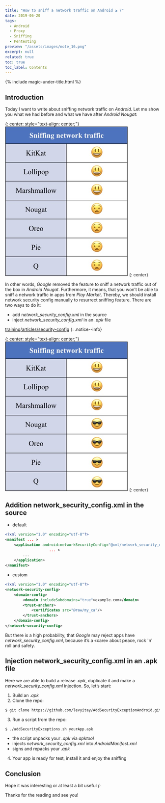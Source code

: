 ```yaml
---
title: "How to sniff a network traffic on Android ≥ 7"
date: 2019-06-20
tags:
  - Android
  - Proxy
  - Sniffing
  - Pentesting
preview: "/assets/images/note_16.png"
excerpt: null
related: true
toc: true
toc_label: Contents
---
```


{% include magic-under-title.html %}

## Introduction

Today I want to write about sniffing network traffic on *Android*. Let me show you what we had before and what we have after *Android Nougat*:

{: center: style="text-align: center;"}
![Sniffing without network_security_config.xml](/assets/images/note_16_1.png)
{: center}

In other words, *Google* removed the feature to sniff a network traffic out of the box in *Android Nougat*. Furthermore, it means, that you won’t be able to sniff a network traffic in apps from *Play Market*.
Thereby, we should install network security config manually to resurrect sniffing feature. There are two ways to do it:
- add n*etwork_security_config.xml* in the source
- inject *network_security_config.xml* in an *.apk* file

[training/articles/security-config](https://developer.android.com/training/articles/security-config)
{: .notice--info}

{: center: style="text-align: center;"}
![Sniffing with network_security_config.xml](/assets/images/note_16_2.png)
{: center}

## Addition network_security_config.xml in the source

- default

```xml
<?xml version="1.0" encoding="utf-8"?>
<manifest ... >
    <application android:networkSecurityConfig="@xml/network_security_config"
                    ... >
        ...
    </application>
</manifest>
```

- custom

```xml
<?xml version="1.0" encoding="utf-8"?>
<network-security-config>
    <domain-config>
        <domain includeSubdomains="true">example.com</domain>
        <trust-anchors>
            <certificates src="@raw/my_ca"/>
        </trust-anchors>
    </domain-config>
</network-security-config>
```

But there is a high probability, that *Google* may reject apps have *network_security_config.xml*, because it’s a «care» about peace, rock 'n' roll and safety.

## Injection network_security_config.xml in an .apk file

Here we are able to build a release *.apk*, duplicate it and make a *network_security_config.xml* injection. So, let’s start:
1. Build an *.apk*
2. Clone the repo:
```bash
$ git clone https://github.com/levyitay/AddSecurityExceptionAndroid.git
```
3. Run a script from the repo:
```bash
$ ./addSecurityExceptions.sh yourApp.apk
```
- the script unpacks your *.apk* via *apktool*
- injects *network_security_config.xml* into *AndroidManifest.xml*
- signs and repacks your *.apk*
4. Your app is ready for test, install it and enjoy the sniffing

## Conclusion

Hope it was interesting or at least a bit useful *(:*

Thanks for the reading and see you!
